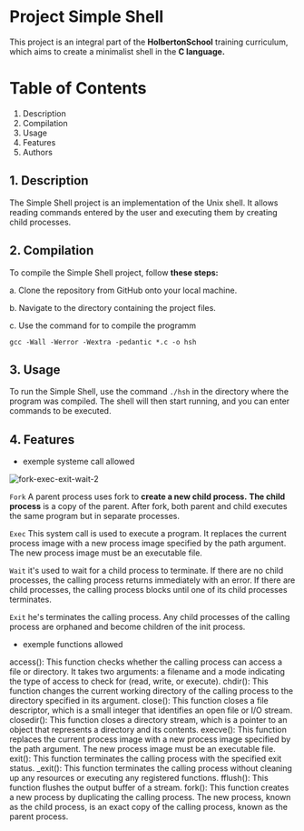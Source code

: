 

# Project Simple Shell

This project is an integral part of the **HolbertonSchool** training curriculum, which aims to create a minimalist shell in the **C language.**

# Table of Contents

1. Description
2. Compilation
3. Usage
4. Features
5. Authors


## 1. Description 

The Simple Shell project is an implementation of the Unix shell. It allows reading commands entered by the user and executing them by creating child processes.



## 2. Compilation
To compile the Simple Shell project, follow **these steps:**

a. Clone the repository from GitHub onto your local machine.

b. Navigate to the directory containing the project files.

c. Use the command for to compile the programm

`gcc -Wall -Werror -Wextra -pedantic *.c -o hsh`


## 3. Usage

To run the Simple Shell, use the command `./hsh` in the directory where the program was compiled. The shell will then start running, and you can enter commands to be executed.

## 4. Features 
- exemple systeme call allowed 

![fork-exec-exit-wait-2](https://user-images.githubusercontent.com/122387449/234001269-64adb8d6-91cf-4fe7-91ae-bc8c1f0c776f.png)

  `Fork` 
    A parent process uses fork to **create a new child process.** 
    **The child process**  is a copy of the parent. 
    After fork, both parent and child executes the same program but in separate processes.
  
  `Exec`
      This system call is used to execute a program. 
      It replaces the current process image with a new process image specified by the path argument. 
      The new process image must be an executable file.
  
  `Wait`
      it's used to wait for a child process to terminate. If there are no child processes, the calling process returns immediately with an error. 
      If there are child processes, the calling process blocks until one of its child processes terminates.
  
  `Exit`
      he's terminates the calling process. 
      Any child processes of the calling process are orphaned and become children of the init process.
      
      
  - exemple functions allowed 

access(): This function checks whether the calling process can access a file or directory. It takes two arguments: a filename and a mode indicating the type of access to check for (read, write, or execute).
chdir(): This function changes the current working directory of the calling process to the directory specified in its argument.
close(): This function closes a file descriptor, which is a small integer that identifies an open file or I/O stream.
closedir(): This function closes a directory stream, which is a pointer to an object that represents a directory and its contents.
execve(): This function replaces the current process image with a new process image specified by the path argument. The new process image must be an executable file.
exit(): This function terminates the calling process with the specified exit status.
_exit(): This function terminates the calling process without cleaning up any resources or executing any registered functions.
fflush(): This function flushes the output buffer of a stream.
fork(): This function creates a new process by duplicating the calling process. The new process, known as the child process, is an exact copy of the calling process, known as the parent process.
